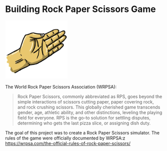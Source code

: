 # Building Rock Paper Scissors Game

![alt text](https://github.com/vosdoox/python_projects/blob/main/day-4/paper-200x187.png)

The World Rock Paper Scissors Association (WRPSA):

> Rock Paper Scissors, commonly abbreviated as RPS, goes beyond the simple interactions of scissors cutting paper, paper covering rock, and rock crushing scissors. 
> This globally cherished game transcends gender, age, athletic ability, and other distinctions, leveling the playing field for everyone. 
> RPS is the go-to solution for settling disputes, determining who gets the last pizza slice, or assigning dish duty.

The goal of this project was to create a Rock Paper Scissors simulator. The rules of the game were officially documented by WRPSA:z
https://wrpsa.com/the-official-rules-of-rock-paper-scissors/
